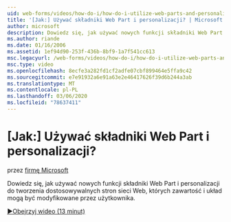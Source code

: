 ```yaml
---
uid: web-forms/videos/how-do-i/how-do-i-utilize-web-parts-and-personalization
title: '[Jak:] Używać składniki Web Part i personalizacji? | Microsoft Docs'
author: microsoft
description: Dowiedz się, jak używać nowych funkcji składniki Web Part i personalizacji do tworzenia dostosowywalnych stron sieci Web, których zawartość i układ mogą być modyfikowane przez użytkownika.
ms.author: riande
ms.date: 01/16/2006
ms.assetid: 1ef94d90-253f-436b-8bf9-1a7f541cc613
msc.legacyurl: /web-forms/videos/how-do-i/how-do-i-utilize-web-parts-and-personalization
msc.type: video
ms.openlocfilehash: 8ecfe3a282fd1cf2adfe07cbf899464e5ffa9c42
ms.sourcegitcommit: e7e91932a6e91a63e2e46417626f39d6b244a3ab
ms.translationtype: MT
ms.contentlocale: pl-PL
ms.lasthandoff: 03/06/2020
ms.locfileid: "78637411"
---
```

# <a name="how-do-i-utilize-web-parts-and-personalization"></a>[Jak:] Używać składniki Web Part i personalizacji?

przez [firmę Microsoft](https://github.com/microsoft)

Dowiedz się, jak używać nowych funkcji składniki Web Part i personalizacji do tworzenia dostosowywalnych stron sieci Web, których zawartość i układ mogą być modyfikowane przez użytkownika.

[&#9654;Obejrzyj wideo (13 minut)](https://channel9.msdn.com/Blogs/ASP-NET-Site-Videos/how-do-i-utilize-web-parts-and-personalization)
